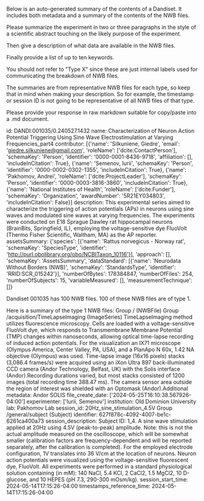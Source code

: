 
Below is an auto-generated summary of the contents of a Dandiset. It includes both metadata and a summary of the contents of the NWB files.

Please summarize the experiment in two or three paragraphs in the style of a scientific abstract touching on the likely purpose of the experiment.

Then give a description of what data are available in the NWB files.

Finally provide a list of up to ten keywords.

You should not refer to "Type X" since these are just internal labels used for communicating the breakdown of NWB files.

The summaries are from representative NWB files for each type, so keep that in mind when making your description. So for example, the timestamp or session ID is not going to be representative of all NWB files of that type.

Please provide your response in raw markdown suitable for copy/paste into a .md document.


id: DANDI:001035/0.240527.1432
name: Characterization of Neuron Action Potential Triggering Using Sine Wave Electrostimulation at Varying Frequencies_part4
contributor: [{'name': 'Silkuniene, Giedre', 'email': 'giedre.silkuniene@gmail.com', 'roleName': ['dcite:ContactPerson'], 'schemaKey': 'Person', 'identifier': '0000-0001-8436-9718', 'affiliation': [], 'includeInCitation': True}, {'name': 'Semenov, Iurii', 'schemaKey': 'Person', 'identifier': '0000-0002-0302-1355', 'includeInCitation': True}, {'name': 'Pakhomov, Andrei', 'roleName': ['dcite:ProjectLeader'], 'schemaKey': 'Person', 'identifier': '0000-0003-3816-3860', 'includeInCitation': True}, {'name': 'National Institutes of Health', 'roleName': ['dcite:Funder'], 'schemaKey': 'Organization', 'awardNumber': '5R21EY034803', 'includeInCitation': False}]
description: This experimental series aimed to characterize the triggering of action potentials (APs) in neurons using sine waves and modulated sine waves at varying frequencies. The experiments were conducted on E18 Sprague Dawley rat hippocampal neurons (BrainBits, Springfield, IL), employing the voltage-sensitive dye FluoVolt (Thermo Fisher Scientific, Waltham, MA) as the AP reporter.
assetsSummary: {'species': [{'name': 'Rattus norvegicus - Norway rat', 'schemaKey': 'SpeciesType', 'identifier': 'http://purl.obolibrary.org/obo/NCBITaxon_10116'}], 'approach': [], 'schemaKey': 'AssetsSummary', 'dataStandard': [{'name': 'Neurodata Without Borders (NWB)', 'schemaKey': 'StandardsType', 'identifier': 'RRID:SCR_015242'}], 'numberOfBytes': 178384847, 'numberOfFiles': 254, 'numberOfSubjects': 15, 'variableMeasured': [], 'measurementTechnique': []}

Dandiset 001035 has 100 NWB files.
100 of these NWB files are of type 1.


Here is a summary of the type 1 NWB files:
  Group / (NWBFile) 
  Group /acquisition/TimeLapseImaging (ImageSeries) TimeLapseImaging method utilizes fluorescence microscopy. Cells are loaded with a voltage-sensitive FluoVolt dye, which responds to Transmembrane Membrane Potential (TMP) changes within nanoseconds, allowing optical time-lapse recording of induced action potentials. For the visualization an IX71 microscope (Olympus America, Center Valley, PA, USA), and a PlanApo N 60x, 1.42 NA objective (Olympus) was used. Time-lapse image (16x16 pixels) stacks (3,086.4 frames/s) were acquired using an iXon Ultra 897 back-illuminated CCD camera (Andor Technology, Belfast, UK) with the Solis interface (Andor).Recording durations varied, but most stacks consisted of 1200 images (total recording time 388.47 ms). The camera sensor area outside the region of interest was shielded with an Optomask (Andor).Additional metadata: Andor SOLIS
  file_create_date: ['2024-05-25T16:10:38.567926-04:00']
  experimenter: ['Iurii, Semenov']
  institution: Old Dominion University
  lab: Pakhomov Lab
  session_id: 20Hz_sine_stimulation_4.5V
  Group /general/subject (Subject) 
  identifier: 627f878c-4092-4007-be1c-6261ca400a73
  session_description: Subject ID: 1_4. A sine wave stimulation applied at 20Hz using 4.5V (peak-to-peak) amplitude. Note: this is not the actual amplitude measured on the oscilloscope, which will be somewhat smaller (calibration factors are frequency-dependent and will be reported separately, after the calibration is completed). For the employed electrode configuration, 1V translates into 36 V/cm at the location of neurons. Neuron action potentials were visualized using the voltage-sensitive fluorescent dye, FluoVolt. All experiments were performed in a standard physiological solution containing (in mM): 140 NaCl, 5.4 KCl, 2 CaCl2, 1.5 MgCl2, 10 D-glucose, and 10 HEPES (pH 7.3, 290-300 mOsm/kg).
  session_start_time: 2024-05-14T17:15:26-04:00
  timestamps_reference_time: 2024-05-14T17:15:26-04:00
